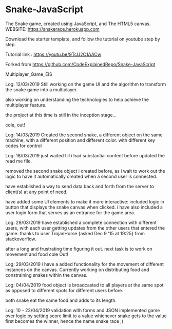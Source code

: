 # Snake-JavaScript

The Snake game, created using JavaScript, and The HTML5 canvas.
WEBSITE: https://snakerace.herokuapp.com

Download the starter template, and follow the tutorial on youtube step by step.

Tutorial link : https://youtu.be/9TcU2C1AACw

Forked from https://github.com/CodeExplainedRepo/Snake-JavaScript

Multiplayer_Game_EIS

Log: 12/03/2019
Still working on the game UI and the algorithm to transform the snake game into a multiplayer.

also working on understanding the technologies to help achieve the multiplayer feature.

the project at this time is still in the inception stage...

cole, out!

Log: 14/03/2019
Created the second snake, a different object on the same machine, with a different position and different color.
with different key codes for control

Log: 18/03/2019
just waited till i had substantial content before updated the read me file.

removed the second snake object i created before, as i wait to work out the logic to have it automatically created when a second user is connected.

have established a way to send data back and forth from the server to client(s) at any point of need.

have added some UI elements to make it more interactive:
included logic in button that displays the snake canvas when clicked.
i have also included a user login form that serves as an entrance for the game area.

Log: 29/03/2019
have established a complete connection with different users, with each user getting updates from the other users that entered the game.
thanks to user TrojanHorse {asked Dec 9 '15 at 19:25} from stackoverflow.

after a long and frustrating time figuring it out.
next task is to work on movement and food
cole Out!

Log: 29/03/2019
i have a added functionality for the movement of different instances on the canvas.
Currently working on distributing food and constraining snakes within the canvas.

Log: 04/04/2019
food object is broadcasted to all players at the same spot as opposed to different spots for different users before.

both snake eat the same food and adds to its length.

Log: 10 - 23/04/2019
validation with forms and JSON
implemented game over logic by setting score limit to a value whichever snake gets to the value first becomes the winner, hence the name snake race ;)
